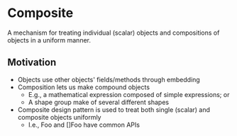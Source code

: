 # Composite

A mechanism for treating individual (scalar) objects and compositions of objects in a uniform manner.

## Motivation

* Objects use other objects' fields/methods through embedding
* Composition lets us make compound objects
  * E.g., a mathematical expression composed of simple expressions; or
  * A shape group make of several different shapes
* Composite design pattern is used to treat both single (scalar) and composite objects uniformly
  * I.e., Foo and []Foo have common APIs